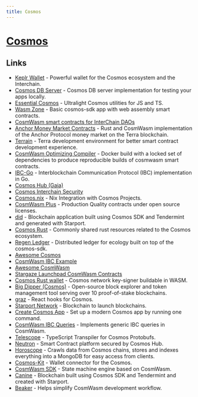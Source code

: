 ```yaml
---
title: Cosmos
---
```


# [Cosmos](https://cosmos.network/)

## Links

- [Keplr Wallet](https://github.com/chainapsis/keplr-wallet) - Powerful wallet for the Cosmos ecosystem and the Interchain.
- [Cosmos DB Server](https://github.com/vercel/cosmosdb-server) - Cosmos DB server implementation for testing your apps locally.
- [Essential Cosmos](https://github.com/Earnifi/essential-cosmos) - Ultralight Cosmos utilities for JS and TS.
- [Wasm Zone](https://github.com/CosmWasm/wasmd) - Basic cosmos-sdk app with web assembly smart contracts.
- [CosmWasm smart contracts for InterChain DAOs](https://github.com/DA0-DA0/dao-contracts)
- [Anchor Money Market Contracts](https://github.com/Anchor-Protocol/money-market-contracts) - Rust and CosmWasm implementation of the Anchor Protocol money market on the Terra blockchain.
- [Terrain](https://github.com/iboss-ptk/terrain) - Terra development environment for better smart contract development experience.
- [CosmWasm Optimizing Compiler](https://github.com/CosmWasm/rust-optimizer) - Docker build with a locked set of dependencies to produce reproducible builds of cosmwasm smart contracts.
- [IBC-Go](https://github.com/cosmos/ibc-go) - Interblockchain Communication Protocol (IBC) implementation in Go.
- [Cosmos Hub (Gaia)](https://github.com/cosmos/gaia)
- [Cosmos Interchain Security](https://github.com/cosmos/interchain-security)
- [Cosmos.nix](https://github.com/informalsystems/cosmos.nix) - Nix Integration with Cosmos Projects.
- [CosmWasm Plus](https://github.com/CosmWasm/cw-plus) - Production Quality contracts under open source licenses.
- [did](https://github.com/mingderwang/did) - Blockchain application built using Cosmos SDK and Tendermint and generated with Starport.
- [Cosmos Rust](https://github.com/cosmos/cosmos-rust) - Commonly shared rust resources related to the Cosmos ecosystem.
- [Regen Ledger](https://github.com/regen-network/regen-ledger) - Distributed ledger for ecology built on top of the cosmos-sdk.
- [Awesome Cosmos](https://github.com/cosmos/awesome)
- [CosmWasm IBC Example](https://github.com/ezekiiel/cw-ibc-example)
- [Awesome CosmWasm](https://github.com/InterWasm/cw-awesome)
- [Stargaze Launchpad CosmWasm Contracts](https://github.com/public-awesome/launchpad)
- [Cosmos Rust wallet](https://github.com/forbole/cosmos-rust-wallet) - Cosmos network key-signer buildable in WASM.
- [Big Dipper (Cosmos)](https://github.com/forbole/big-dipper-2.0-cosmos) - Open-source block explorer and token management tool serving over 10 proof-of-stake blockchains.
- [graz](https://github.com/strangelove-ventures/graz) - React hooks for Cosmos.
- [Starport Network](https://github.com/tendermint/spn) - Blockchain to launch blockchains.
- [Create Cosmos App](https://github.com/cosmology-tech/create-cosmos-app) - Set up a modern Cosmos app by running one command.
- [CosmWasm IBC Queries](https://github.com/JakeHartnell/cw-ibc-queries) - Implements generic IBC queries in CosmWasm.
- [Telescope](https://github.com/osmosis-labs/telescope) - TypeScript Transpiler for Cosmos Protobufs.
- [Neutron](https://github.com/neutron-org/neutron) - Smart Contract platform secured by Cosmos Hub.
- [Horoscope](https://github.com/aura-nw/horoscope) - Crawls data from Cosmos chains, stores and indexes everything into a MongoDB for easy access from clients.
- [Cosmos-Kit](https://github.com/cosmology-tech/cosmos-kit) - Wallet connector for the Cosmos.
- [CosmWasm SDK](https://github.com/steak-enjoyers/cw-sdk) - State machine engine based on CosmWasm.
- [Canine](https://github.com/JackalLabs/canine-chain) - Blockchain built using Cosmos SDK and Tendermint and created with Starport.
- [Beaker](https://github.com/osmosis-labs/beaker) - Helps simplify CosmWasm development workflow.
